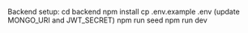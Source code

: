 Backend setup:
cd backend
npm install
cp .env.example .env (update MONGO_URI and JWT_SECRET)
npm run seed
npm run dev
